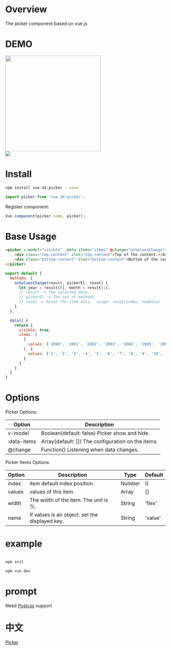 [Postcss]: https://github.com/postcss/postcss-loader
[Picker]: https://xiecg.github.io/2016/10/23/vue-picker/

# Overview

The picker component based on vue.js

# DEMO

<img src="http://ocm0knkb1.bkt.clouddn.com/demo.gif" width="300px">

<br/>

<img src="https://xiecg.github.io/other/vue-picker/code.png">

# Install

```Bash
npm install vue-3d-picker --save
```

```JavaScript
import picker from 'vue-3d-picker';
```

Register component:
```JavaScript
Vue.component(picker.name, picker);
```

# Base Usage
```HTML
<picker v-model="visible" :data-items="items" @change="onValuesChange">
	<div class="top-content" slot="top-content">Top of the content.</div>
	<div class="bottom-content" slot="bottom-content">Bottom of the content.</div>
</picker>
```

```JavaScript
export default {
  methods: {
    onValuesChange(result, pickerEl, reset) {
      let year = result[0], month = result[1];
      // result -> The selected data.
      // pickerEl -> The set of methods.
      // reset -> Reset the item data.  usage: reset(index, newData)
    }
  },

  data() {
    return {
      visible: true,
      items: [
        {
          values: ['2000', '2001', '2002', '2003', '2004', '2005', '2006', '2007'],
        }, {
          values: ['1', '2', '3', '4', '5', '6', '7', '8', '9', '10', '11', '12'],
        }
      ]
    }
  }
}
```

# Options

Picker Options:

| Option | Description |
| ----- | ----- |
| v-model | Boolean(default: false) Picker show and hide. |
| :data-items | Array(default: []) The configuration on the items. |
| @change | Function() Listening when data changes. |


Picker Items Options:

| Option | Description | Type | Default |
| ----- | ----- | ----- | ----- |
| index | item default index position. | Number | 0 | 
| values | values of this item. | Array | [] |
| width | The width of the item. The unit is %.| String | 'flex' |
| name | If values is an object. set the displayed key.| String | 'value' |

# example

```Bash

npm init

npm run dev

```

# prompt

Need [Postcss] support

# 中文

[Picker]
